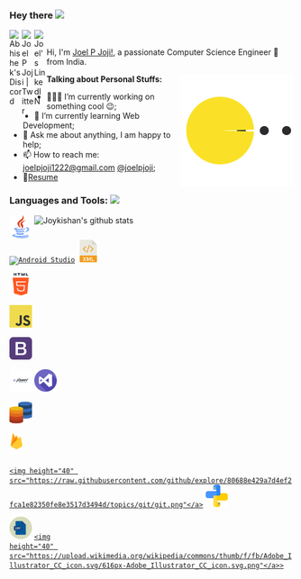 ### Hey there <img src="https://media.giphy.com/media/hvRJCLFzcasrR4ia7z/giphy.gif" width="25px">
<a href="https://discord.gg/XTW52Kt">
  <img align="left" alt="Abhishek's Discord" width="22px" src="https://raw.githubusercontent.com/peterthehan/peterthehan/master/assets/discord.svg" />
</a>
<a href="https://twitter.com/joelpjoji">
  <img align="left" alt="Joel P Joji | Twitter" width="22px" src="https://raw.githubusercontent.com/peterthehan/peterthehan/master/assets/twitter.svg" />
</a>
<a href="https://www.linkedin.com/in/joel-p-joji-5aa9b0172">
  <img align="left" alt="Joel's LinkedIN" width="22px" src="https://raw.githubusercontent.com/peterthehan/peterthehan/master/assets/linkedin.svg" />
</a>


<br />

Hi, I'm [Joel P Joji!](https://www.joelpjoji.com), a passionate Computer Science Engineer 🚀 from India.

  <img align="right" src="https://raw.githubusercontent.com/Aniket965/Aniket965/master/pacman.svg?sanitize=true" width="200" height="200" width="500" height="320" />
  
**Talking about Personal Stuffs:**

- 👨🏽‍💻 I’m currently working on something cool :wink:;
- 🌱 I’m currently learning Web Development; 
- 💬 Ask me about anything, I am happy to help;
- 📫 How to reach me: [joelpjoji1222@gmail.com](mailto:joelpjoji1222@gmail.com)  [@joelpjoji](https://twitter.com/joelpjoji);
- 📝[Resume](https://drive.google.com/file/d/1xUHC9zzjIQSFmfywpH84SASEuKaKV0MM/view)

 ### Languages and Tools: <img src="https://media.giphy.com/media/WUlplcMpOCEmTGBtBW/giphy.gif" width="30">
<p> <!-- GitHub README Stats -->
  <a href="https://gitstats.me/JoykishanSharma">
    <img width="460" height="auto" align="right" alt="Joykishan's github stats" 
         src="https://github-readme-stats.vercel.app/api?username=joykishansharma&show_icons=true&theme=algolia&count_private=true&include_all_commits=true" />
  <!--
NOTE: Top languages does not indicate my skill level or something like that, it's a github metric of which languages i have the most code on github. -->
  </a>
 <!-- icons -->
<code><a href = "https://www.java.com/en/"><img height="40" src="https://github.com/joelpjoji/joelpjoji/blob/main/Icons/java.svg" alt="Java"></a></code>
<code><a href = "https://developer.android.com/studio"><img height="40" src="https://upload.wikimedia.org/wikipedia/commons/thumb/3/34/Android_Studio_icon.svg/512px-Android_Studio_icon.svg.png" alt="Android Studio"></a></code>
<code><img height="40" src="https://github.com/joelpjoji/joelpjoji/blob/main/Icons/xml.svg" alt="XML"></code>

<code><a href = "https://developer.mozilla.org/en-US/docs/Web/Guide/HTML/HTML5"><img height="40" src="https://github.com/joelpjoji/joelpjoji/blob/main/Icons/html-5.svg"></code>

<code><a href = "https://developer.mozilla.org/en-US/docs/Web/JavaScript"><img height="40" src="https://raw.githubusercontent.com/github/explore/80688e429a7d4ef2fca1e82350fe8e3517d3494d/topics/javascript/javascript.png"></a></code>

<code><a href = "https://getbootstrap.com/"><img height="40" src="https://raw.githubusercontent.com/github/explore/80688e429a7d4ef2fca1e82350fe8e3517d3494d/topics/bootstrap/bootstrap.png"></code> 

<code><a href = "https://jquery.com/"><img height="40" src="https://raw.githubusercontent.com/github/explore/80688e429a7d4ef2fca1e82350fe8e3517d3494d/topics/jquery/jquery.png"></a></code> 
<code><a href = "https://code.visualstudio.com/"><img height="40" src="https://github.com/joelpjoji/joelpjoji/blob/main/Icons/visual-studio.svg"></a></code>


<code><a href = "https://www.w3schools.com/sql/"><img height="40" src="https://github.com/joelpjoji/joelpjoji/blob/main/Icons/databases.svg"></a></code>

<code><a href = "https://firebase.google.com/"><img height="40" src="https://github.com/joelpjoji/joelpjoji/blob/main/Icons/firebase.svg"></a></code>

<code><a href = "https://git-scm.com/"><img height="40" src="https://raw.githubusercontent.com/github/explore/80688e429a7d4ef2fca1e82350fe8e3517d3494d/topics/git/git.png"</a></code>
<code><a href = "https://www.python.org/"><img height="40" src="https://github.com/joelpjoji/joelpjoji/blob/main/Icons/python.svg"></a></code>

<code><img height="40" src="https://github.com/joelpjoji/joelpjoji/blob/main/Icons/cpp.svg" alt="C Language"></a></code>
<code><a href = "https://www.adobe.com/in/products/illustrator.html"><img height="40" src="https://upload.wikimedia.org/wikipedia/commons/thumb/f/fb/Adobe_Illustrator_CC_icon.svg/616px-Adobe_Illustrator_CC_icon.svg.png"</a>></code>
</p>
